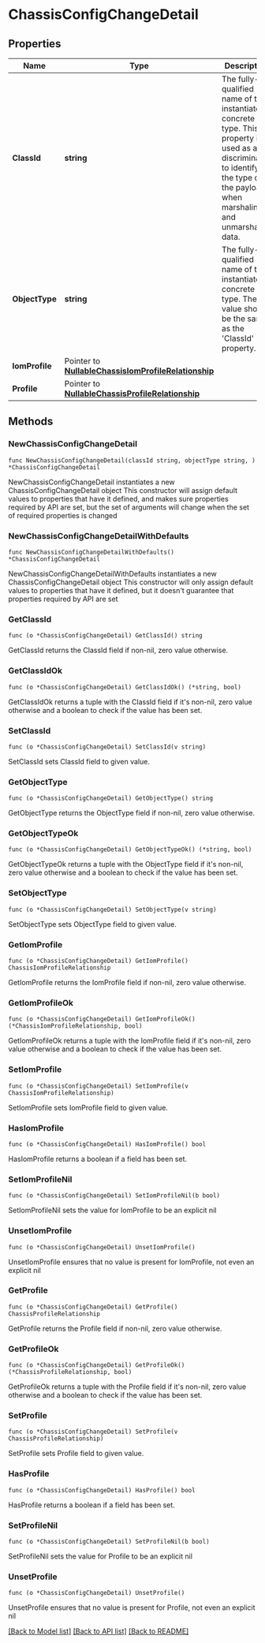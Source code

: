 # ChassisConfigChangeDetail

## Properties

Name | Type | Description | Notes
------------ | ------------- | ------------- | -------------
**ClassId** | **string** | The fully-qualified name of the instantiated, concrete type. This property is used as a discriminator to identify the type of the payload when marshaling and unmarshaling data. | [default to "chassis.ConfigChangeDetail"]
**ObjectType** | **string** | The fully-qualified name of the instantiated, concrete type. The value should be the same as the &#39;ClassId&#39; property. | [default to "chassis.ConfigChangeDetail"]
**IomProfile** | Pointer to [**NullableChassisIomProfileRelationship**](ChassisIomProfileRelationship.md) |  | [optional] 
**Profile** | Pointer to [**NullableChassisProfileRelationship**](ChassisProfileRelationship.md) |  | [optional] 

## Methods

### NewChassisConfigChangeDetail

`func NewChassisConfigChangeDetail(classId string, objectType string, ) *ChassisConfigChangeDetail`

NewChassisConfigChangeDetail instantiates a new ChassisConfigChangeDetail object
This constructor will assign default values to properties that have it defined,
and makes sure properties required by API are set, but the set of arguments
will change when the set of required properties is changed

### NewChassisConfigChangeDetailWithDefaults

`func NewChassisConfigChangeDetailWithDefaults() *ChassisConfigChangeDetail`

NewChassisConfigChangeDetailWithDefaults instantiates a new ChassisConfigChangeDetail object
This constructor will only assign default values to properties that have it defined,
but it doesn't guarantee that properties required by API are set

### GetClassId

`func (o *ChassisConfigChangeDetail) GetClassId() string`

GetClassId returns the ClassId field if non-nil, zero value otherwise.

### GetClassIdOk

`func (o *ChassisConfigChangeDetail) GetClassIdOk() (*string, bool)`

GetClassIdOk returns a tuple with the ClassId field if it's non-nil, zero value otherwise
and a boolean to check if the value has been set.

### SetClassId

`func (o *ChassisConfigChangeDetail) SetClassId(v string)`

SetClassId sets ClassId field to given value.


### GetObjectType

`func (o *ChassisConfigChangeDetail) GetObjectType() string`

GetObjectType returns the ObjectType field if non-nil, zero value otherwise.

### GetObjectTypeOk

`func (o *ChassisConfigChangeDetail) GetObjectTypeOk() (*string, bool)`

GetObjectTypeOk returns a tuple with the ObjectType field if it's non-nil, zero value otherwise
and a boolean to check if the value has been set.

### SetObjectType

`func (o *ChassisConfigChangeDetail) SetObjectType(v string)`

SetObjectType sets ObjectType field to given value.


### GetIomProfile

`func (o *ChassisConfigChangeDetail) GetIomProfile() ChassisIomProfileRelationship`

GetIomProfile returns the IomProfile field if non-nil, zero value otherwise.

### GetIomProfileOk

`func (o *ChassisConfigChangeDetail) GetIomProfileOk() (*ChassisIomProfileRelationship, bool)`

GetIomProfileOk returns a tuple with the IomProfile field if it's non-nil, zero value otherwise
and a boolean to check if the value has been set.

### SetIomProfile

`func (o *ChassisConfigChangeDetail) SetIomProfile(v ChassisIomProfileRelationship)`

SetIomProfile sets IomProfile field to given value.

### HasIomProfile

`func (o *ChassisConfigChangeDetail) HasIomProfile() bool`

HasIomProfile returns a boolean if a field has been set.

### SetIomProfileNil

`func (o *ChassisConfigChangeDetail) SetIomProfileNil(b bool)`

 SetIomProfileNil sets the value for IomProfile to be an explicit nil

### UnsetIomProfile
`func (o *ChassisConfigChangeDetail) UnsetIomProfile()`

UnsetIomProfile ensures that no value is present for IomProfile, not even an explicit nil
### GetProfile

`func (o *ChassisConfigChangeDetail) GetProfile() ChassisProfileRelationship`

GetProfile returns the Profile field if non-nil, zero value otherwise.

### GetProfileOk

`func (o *ChassisConfigChangeDetail) GetProfileOk() (*ChassisProfileRelationship, bool)`

GetProfileOk returns a tuple with the Profile field if it's non-nil, zero value otherwise
and a boolean to check if the value has been set.

### SetProfile

`func (o *ChassisConfigChangeDetail) SetProfile(v ChassisProfileRelationship)`

SetProfile sets Profile field to given value.

### HasProfile

`func (o *ChassisConfigChangeDetail) HasProfile() bool`

HasProfile returns a boolean if a field has been set.

### SetProfileNil

`func (o *ChassisConfigChangeDetail) SetProfileNil(b bool)`

 SetProfileNil sets the value for Profile to be an explicit nil

### UnsetProfile
`func (o *ChassisConfigChangeDetail) UnsetProfile()`

UnsetProfile ensures that no value is present for Profile, not even an explicit nil

[[Back to Model list]](../README.md#documentation-for-models) [[Back to API list]](../README.md#documentation-for-api-endpoints) [[Back to README]](../README.md)



